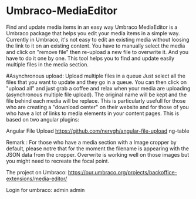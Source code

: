 # Umbraco-MediaEditor
Find and update media items in an easy way
Umbraco MediaEditor is a Umbraco package that helps you edit your media items in a simple way.
Currently in Umbraco, it's not easy to edit an existing media without loosing the link to it on an existing content. You have to manually select the media and click on "remove file" then re-upload a new file to overwrite it. And you have to do it one by one. 
This tool helps you to find and update easily multiple files in the media section.

#Asynchronous upload: Upload multiple files in a queue
Just select all the files that you want to update and they go in a queue. You can then click on "upload all" and just grab a coffee and relax when your media are uploading (asynchronous multiple file upload).
The original name will be kept and the file behind each media will be replace. This is particularly usefull for those who are creating a "download center" on their website and for those of you who have a lot of links to media elements in your content pages.
This is based on two angular plugins:
 
Angular File Upload https://github.com/nervgh/angular-file-upload
ng-table
 
Remark : For those who have a media section with a Image cropper by default, please notre that for the moment the filename is appearing with the JSON data from the cropper. Overwrite is working well on those images but you might need to recreate the focal point.

The project on Umbraco: https://our.umbraco.org/projects/backoffice-extensions/media-editor/

Login for umbraco:
admin admin
